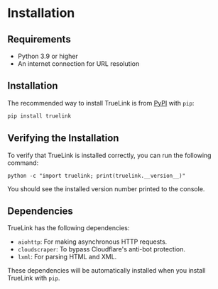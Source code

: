 # Installation

## Requirements

- Python 3.9 or higher
- An internet connection for URL resolution

## Installation

The recommended way to install TrueLink is from [PyPI](https://pypi.org/project/truelink/) with `pip`:

```bash
pip install truelink
```

## Verifying the Installation

To verify that TrueLink is installed correctly, you can run the following command:

``` { .text .no-copy }
python -c "import truelink; print(truelink.__version__)"
```

You should see the installed version number printed to the console.

## Dependencies

TrueLink has the following dependencies:

- `aiohttp`: For making asynchronous HTTP requests.
- `cloudscraper`: To bypass Cloudflare's anti-bot protection.
- `lxml`: For parsing HTML and XML.

These dependencies will be automatically installed when you install TrueLink with `pip`.

